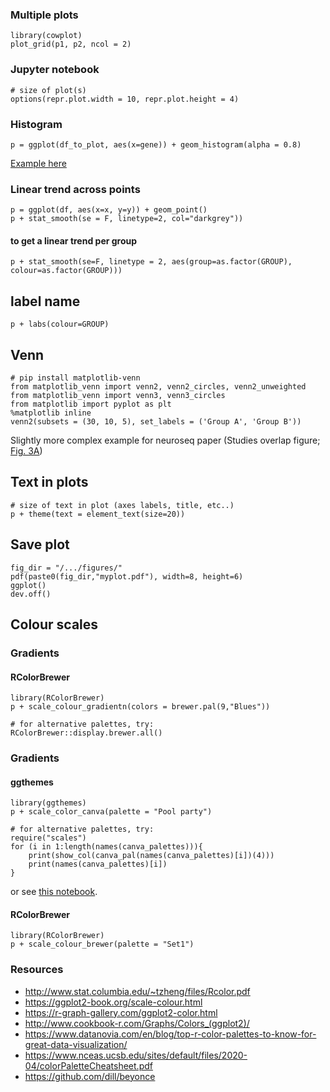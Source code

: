 ### Multiple plots
```
library(cowplot)
plot_grid(p1, p2, ncol = 2)
```

### Jupyter notebook 
```
# size of plot(s)
options(repr.plot.width = 10, repr.plot.height = 4) 
```
### Histogram
```
p = ggplot(df_to_plot, aes(x=gene)) + geom_histogram(alpha = 0.8) 
```
[Example here](https://github.com/annacuomo/Anna_PhD_notebooks/blob/main/sc_neuroseq/iPSCs/fig3b_3e.ipynb)

### Linear trend across points
```
p = ggplot(df, aes(x=x, y=y)) + geom_point()
p + stat_smooth(se = F, linetype=2, col="darkgrey"))
```
#### to get a linear trend per group
```
p + stat_smooth(se=F, linetype = 2, aes(group=as.factor(GROUP), colour=as.factor(GROUP)))
```
## label name
```
p + labs(colour=GROUP)
```

## Venn
```
# pip install matplotlib-venn
from matplotlib_venn import venn2, venn2_circles, venn2_unweighted
from matplotlib_venn import venn3, venn3_circles
from matplotlib import pyplot as plt
%matplotlib inline
venn2(subsets = (30, 10, 5), set_labels = ('Group A', 'Group B'))
```
Slightly more complex example for neuroseq paper (Studies overlap figure; [Fig. 3A](https://github.com/single-cell-genetics/singlecell_neuroseq_paper/blob/main/plotting_notebooks/Figure_3/Figure_3a.ipynb))

## Text in plots
```
# size of text in plot (axes labels, title, etc..)
p + theme(text = element_text(size=20))
```
## Save plot
```
fig_dir = "/.../figures/"
pdf(paste0(fig_dir,"myplot.pdf"), width=8, height=6)
ggplot()
dev.off()
```

## Colour scales

### Gradients
#### RColorBrewer
```
library(RColorBrewer)
p + scale_colour_gradientn(colors = brewer.pal(9,"Blues"))

# for alternative palettes, try:
RColorBrewer::display.brewer.all()
```
### Gradients
#### ggthemes
```
library(ggthemes)
p + scale_color_canva(palette = "Pool party")

# for alternative palettes, try:
require("scales")
for (i in 1:length(names(canva_palettes))){
    print(show_col(canva_pal(names(canva_palettes)[i])(4)))   
    print(names(canva_palettes)[i])
}
```
or see [this notebook](https://github.com/annacuomo/Anna_PhD_notebooks/blob/main/sc_endodiff/Canva%20Palettes.ipynb).

#### RColorBrewer
```
library(RColorBrewer)
p + scale_colour_brewer(palette = "Set1")
```

### Resources

* http://www.stat.columbia.edu/~tzheng/files/Rcolor.pdf
* https://ggplot2-book.org/scale-colour.html
* https://r-graph-gallery.com/ggplot2-color.html
* http://www.cookbook-r.com/Graphs/Colors_(ggplot2)/
* https://www.datanovia.com/en/blog/top-r-color-palettes-to-know-for-great-data-visualization/
* https://www.nceas.ucsb.edu/sites/default/files/2020-04/colorPaletteCheatsheet.pdf
* https://github.com/dill/beyonce
